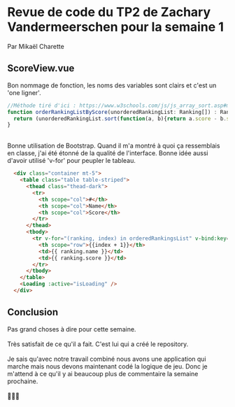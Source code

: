 # Revue de code du TP2 de Zachary Vandermeerschen pour la semaine 1

Par Mikaël Charette

## **ScoreView.vue**
Bon nommage de fonction, les noms des variables sont clairs et c'est un 'one ligner'.
```ts
//Méthode tiré d'ici : https://www.w3schools.com/js/js_array_sort.asp#mark_numeric
function orderRankingListByScore(unorderedRankingList: Ranking[]) : Ranking[]{
  return (unorderedRankingList.sort(function(a, b){return a.score - b.score})).reverse();
}
```
\
Bonne utilisation de Bootstrap. Quand il m'a montré à quoi ça ressemblais en classe, j'ai été étonné de la qualité de l'interface. Bonne idée aussi d'avoir utilisé 'v-for' pour peupler le tableau.
```html
  <div class="container mt-5">
    <table class="table table-striped">
      <thead class="thead-dark">
        <tr>
          <th scope="col">#</th>
          <th scope="col">Name</th>
          <th scope="col">Score</th>
        </tr>
      </thead>
      <tbody>
        <tr v-for="(ranking, index) in orderedRankingsList" v-bind:key="ranking.id"> 
          <th scope="row">{{index + 1}}</th>
          <td>{{ ranking.name }}</td>
          <td>{{ ranking.score }}</td>
        </tr>
      </tbody>
    </table>
    <Loading :active="isLoading" />
  </div>
```
## Conclusion
Pas grand choses à dire pour cette semaine.
\
\
Très satisfait de ce qu'il a fait. C'est lui qui a créé le repository. 
\
\
Je sais qu'avec notre travail combiné nous avons une application qui marche mais nous devons maintenant codé la logique de jeu. Donc je m'attend à ce qu'il y ai beaucoup plus de commentaire la semaine prochaine.
\
\
🎉🎉🎉